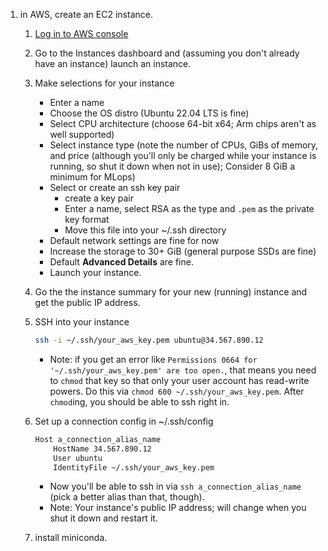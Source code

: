 1. in AWS, create an EC2 instance.
    1. [Log in to AWS console](https://aws.amazon.com/console)
    2. Go to the Instances dashboard and (assuming you don't already have an instance) launch an instance.
    3. Make selections for your instance
        * Enter a name
        * Choose the OS distro (Ubuntu 22.04 LTS is fine)
        * Select CPU architecture (choose 64-bit x64; Arm chips aren't as well supported)
        * Select instance type (note the number of CPUs, GiBs of memory, and price (although you'll only be charged while your instance is running, so shut it down when not in use); Consider 8 GiB a minimum for MLops)
        * Select or create an ssh key pair
            * create a key pair
            * Enter a name, select RSA as the type and `.pem` as the private key format
            * Move this file into your ~/.ssh directory
        * Default network settings are fine for now
        * Increase the storage to 30+ GiB (general purpose SSDs are fine)
        * Default **Advanced Details** are fine.
        * Launch your instance.
    4. Go the the instance summary for your new (running) instance and get the public IP address.
    5. SSH into your instance

        ```bash
        ssh -i ~/.ssh/your_aws_key.pem ubuntu@34.567.890.12
        ```

        * Note: if you get an error like `Permissions 0664 for '~/.ssh/your_aws_key.pem' are too open.`, that means you need to `chmod` that key so that only your user account has read-write powers. Do this via `chmod 600 ~/.ssh/your_aws_key.pem`. After `chmod`ing, you should be able to ssh right in.
    6. Set up a connection config in ~/.ssh/config

        ```bash
        Host a_connection_alias_name
            HostName 34.567.890.12
            User ubuntu
            IdentityFile ~/.ssh/your_aws_key.pem
        ```

        * Now you'll be able to ssh in via `ssh a_connection_alias_name` (pick a better alias than that, though).
        * Note: Your instance's public IP address; will change when you shut it down and restart it.

    7. install miniconda.